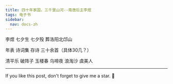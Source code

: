 ```yaml
---
title: 四十年家国，三千里山河--南唐后主李煜
tags: 电子书
sidebar:
  nav: docs-zh
---
```

李煜
七夕生
七夕殁
葬洛阳北邙山

年表
诗词集
存诗 三十余首（具体30几？）

清平乐
破阵子
玉楼春
乌啼夜
浪淘沙
虞美人




<!--more-->

---

If you like this post, don't forget to give me a star. :star2:

